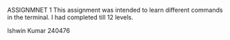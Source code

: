 ASSIGNMNET 1
This assignment was intended to learn different commands in the terminal. 
I had completed till 12 levels.

Ishwin Kumar
240476
